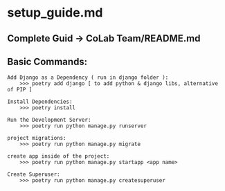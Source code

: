 # setup_guide.md

## Complete Guid -> CoLab Team/README.md


## Basic Commands:

	Add Django as a Dependency ( run in django folder ):
		>>> poetry add django [ to add python & django libs, alternative of PIP ]
	
	Install Dependencies:
		>>> poetry install

	Run the Development Server:
		>>> poetry run python manage.py runserver

	project migrations:
		>>> poetry run python manage.py migrate
	
	create app inside of the project:
		>>> poetry run python manage.py startapp <app name>

	Create Superuser:
		>>> poetry run python manage.py createsuperuser
